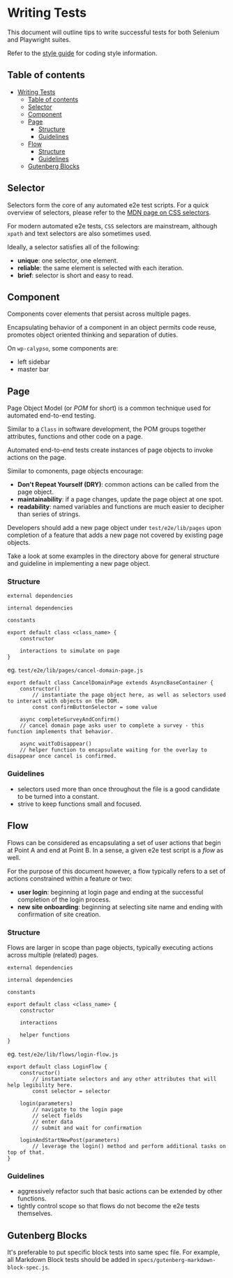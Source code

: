 # Writing Tests

This document will outline tips to write successful tests for both Selenium and Playwright suites.

Refer to the [style guide](docs/style-guide.md) for coding style information.

## Table of contents

<!-- TOC -->

- [Writing Tests](#writing-tests)
  - [Table of contents](#table-of-contents)
  - [Selector](#selector)
  - [Component](#component)
  - [Page](#page)
    - [Structure](#structure)
    - [Guidelines](#guidelines)
  - [Flow](#flow)
    - [Structure](#structure)
    - [Guidelines](#guidelines)
  - [Gutenberg Blocks](#gutenberg-blocks)

<!-- /TOC -->

## Selector

Selectors form the core of any automated e2e test scripts. For a quick overview of selectors, please refer to the [MDN page on CSS selectors](https://developer.mozilla.org/en-US/docs/Learn/CSS/Building_blocks/Selectors).

For modern automated e2e tests, `CSS` selectors are mainstream, although `xpath` and text selectors are also sometimes used.

Ideally, a selector satisfies all of the following:

- **unique**: one selector, one element.
- **reliable**: the same element is selected with each iteration.
- **brief**: selector is short and easy to read.

## Component

Components cover elements that persist across multiple pages.

Encapsulating behavior of a component in an object permits code reuse, promotes object oriented thinking and separation of duties.

On `wp-calypso`, some components are:

- left sidebar
- master bar

## Page

Page Object Model (or _POM_ for short) is a common technique used for automated end-to-end testing.

Similar to a `Class` in software development, the POM groups together attributes, functions and other code on a page.

Automated end-to-end tests create instances of page objects to invoke actions on the page.

Similar to comonents, page objects encourage:

- **Don't Repeat Yourself (DRY)**: common actions can be called from the page object.
- **maintainability**: if a page changes, update the page object at one spot.
- **readability**: named variables and functions are much easier to decipher than series of strings.

Developers should add a new page object under `test/e2e/lib/pages` upon completion of a feature that adds a new page not covered by existing page objects.

Take a look at some examples in the directory above for general structure and guideline in implementing a new page object.

### Structure

```
external dependencies

internal dependencies

constants

export default class <class_name> {
    constructor

    interactions to simulate on page
}
```

eg. `test/e2e/lib/pages/cancel-domain-page.js`

```
export default class CancelDomainPage extends AsyncBaseContainer {
	constructor()
        // instantiate the page object here, as well as selectors used to interact with objects on the DOM.
        const confirmButtonSelector = some value

	async completeSurveyAndConfirm()
    // cancel domain page asks user to complete a survey - this function implements that behavior.

	async waitToDisappear()
    // helper function to encapsulate waiting for the overlay to disappear once cancel is confirmed.
```

### Guidelines

- selectors used more than once throughout the file is a good candidate to be turned into a constant.
- strive to keep functions small and focused.

## Flow

Flows can be considered as encapsulating a set of user actions that begin at Point A and end at Point B. In a sense, a given e2e test script is a _flow_ as well.

For the purpose of this document however, a flow typically refers to a set of actions constrained within a feature or two:

- **user login**: beginning at login page and ending at the successful completion of the login process.
- **new site onboarding**: beginning at selecting site name and ending with confirmation of site creation.

### Structure

Flows are larger in scope than page objects, typically executing actions across multiple (related) pages.

```
external dependencies

internal dependencies

constants

export default class <class_name> {
    constructor

    interactions

    helper functions
}
```

eg. `test/e2e/lib/flows/login-flow.js`

```
export default class LoginFlow {
    constructor()
        // instantiate selectors and any other attributes that will help legibility here.
        const selector = selector

    login(parameters)
        // navigate to the login page
        // select fields
        // enter data
        // submit and wait for confirmation

    loginAndStartNewPost(parameters)
        // leverage the login() method and perform additional tasks on top of that.
}
```

### Guidelines

- aggressively refactor such that basic actions can be extended by other functions.
- tightly control scope so that flows do not become the e2e tests themselves.

## Gutenberg Blocks

It's preferable to put specific block tests into same spec file. For example, all Markdown Block tests should be added in `specs/gutenberg-markdown-block-spec.js`.
